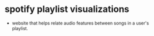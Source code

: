 # spotify playlist visualizations
- website that helps relate audio features between songs in a user's playlist.
